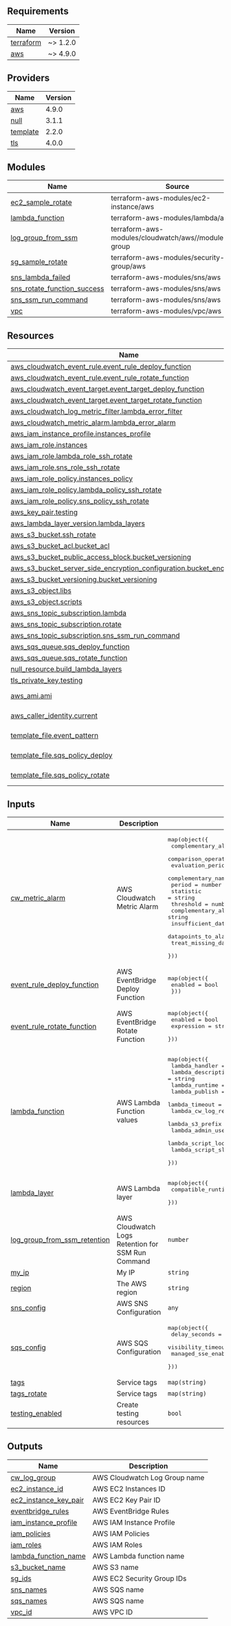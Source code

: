 ## Requirements

| Name | Version |
|------|---------|
| <a name="requirement_terraform"></a> [terraform](#requirement\_terraform) | ~> 1.2.0 |
| <a name="requirement_aws"></a> [aws](#requirement\_aws) | ~> 4.9.0 |

## Providers

| Name | Version |
|------|---------|
| <a name="provider_aws"></a> [aws](#provider\_aws) | 4.9.0 |
| <a name="provider_null"></a> [null](#provider\_null) | 3.1.1 |
| <a name="provider_template"></a> [template](#provider\_template) | 2.2.0 |
| <a name="provider_tls"></a> [tls](#provider\_tls) | 4.0.0 |

## Modules

| Name | Source | Version |
|------|--------|---------|
| <a name="module_ec2_sample_rotate"></a> [ec2\_sample\_rotate](#module\_ec2\_sample\_rotate) | terraform-aws-modules/ec2-instance/aws | ~> 3.0 |
| <a name="module_lambda_function"></a> [lambda\_function](#module\_lambda\_function) | terraform-aws-modules/lambda/aws | 3.3.1 |
| <a name="module_log_group_from_ssm"></a> [log\_group\_from\_ssm](#module\_log\_group\_from\_ssm) | terraform-aws-modules/cloudwatch/aws//modules/log-group | 3.2.0 |
| <a name="module_sg_sample_rotate"></a> [sg\_sample\_rotate](#module\_sg\_sample\_rotate) | terraform-aws-modules/security-group/aws | n/a |
| <a name="module_sns_lambda_failed"></a> [sns\_lambda\_failed](#module\_sns\_lambda\_failed) | terraform-aws-modules/sns/aws | ~> 3.0 |
| <a name="module_sns_rotate_function_success"></a> [sns\_rotate\_function\_success](#module\_sns\_rotate\_function\_success) | terraform-aws-modules/sns/aws | ~> 3.0 |
| <a name="module_sns_ssm_run_command"></a> [sns\_ssm\_run\_command](#module\_sns\_ssm\_run\_command) | terraform-aws-modules/sns/aws | ~> 3.0 |
| <a name="module_vpc"></a> [vpc](#module\_vpc) | terraform-aws-modules/vpc/aws | n/a |

## Resources

| Name | Type |
|------|------|
| [aws_cloudwatch_event_rule.event_rule_deploy_function](https://registry.terraform.io/providers/hashicorp/aws/latest/docs/resources/cloudwatch_event_rule) | resource |
| [aws_cloudwatch_event_rule.event_rule_rotate_function](https://registry.terraform.io/providers/hashicorp/aws/latest/docs/resources/cloudwatch_event_rule) | resource |
| [aws_cloudwatch_event_target.event_target_deploy_function](https://registry.terraform.io/providers/hashicorp/aws/latest/docs/resources/cloudwatch_event_target) | resource |
| [aws_cloudwatch_event_target.event_target_rotate_function](https://registry.terraform.io/providers/hashicorp/aws/latest/docs/resources/cloudwatch_event_target) | resource |
| [aws_cloudwatch_log_metric_filter.lambda_error_filter](https://registry.terraform.io/providers/hashicorp/aws/latest/docs/resources/cloudwatch_log_metric_filter) | resource |
| [aws_cloudwatch_metric_alarm.lambda_error_alarm](https://registry.terraform.io/providers/hashicorp/aws/latest/docs/resources/cloudwatch_metric_alarm) | resource |
| [aws_iam_instance_profile.instances_profile](https://registry.terraform.io/providers/hashicorp/aws/latest/docs/resources/iam_instance_profile) | resource |
| [aws_iam_role.instances](https://registry.terraform.io/providers/hashicorp/aws/latest/docs/resources/iam_role) | resource |
| [aws_iam_role.lambda_role_ssh_rotate](https://registry.terraform.io/providers/hashicorp/aws/latest/docs/resources/iam_role) | resource |
| [aws_iam_role.sns_role_ssh_rotate](https://registry.terraform.io/providers/hashicorp/aws/latest/docs/resources/iam_role) | resource |
| [aws_iam_role_policy.instances_policy](https://registry.terraform.io/providers/hashicorp/aws/latest/docs/resources/iam_role_policy) | resource |
| [aws_iam_role_policy.lambda_policy_ssh_rotate](https://registry.terraform.io/providers/hashicorp/aws/latest/docs/resources/iam_role_policy) | resource |
| [aws_iam_role_policy.sns_policy_ssh_rotate](https://registry.terraform.io/providers/hashicorp/aws/latest/docs/resources/iam_role_policy) | resource |
| [aws_key_pair.testing](https://registry.terraform.io/providers/hashicorp/aws/latest/docs/resources/key_pair) | resource |
| [aws_lambda_layer_version.lambda_layers](https://registry.terraform.io/providers/hashicorp/aws/latest/docs/resources/lambda_layer_version) | resource |
| [aws_s3_bucket.ssh_rotate](https://registry.terraform.io/providers/hashicorp/aws/latest/docs/resources/s3_bucket) | resource |
| [aws_s3_bucket_acl.bucket_acl](https://registry.terraform.io/providers/hashicorp/aws/latest/docs/resources/s3_bucket_acl) | resource |
| [aws_s3_bucket_public_access_block.bucket_versioning](https://registry.terraform.io/providers/hashicorp/aws/latest/docs/resources/s3_bucket_public_access_block) | resource |
| [aws_s3_bucket_server_side_encryption_configuration.bucket_encryption](https://registry.terraform.io/providers/hashicorp/aws/latest/docs/resources/s3_bucket_server_side_encryption_configuration) | resource |
| [aws_s3_bucket_versioning.bucket_versioning](https://registry.terraform.io/providers/hashicorp/aws/latest/docs/resources/s3_bucket_versioning) | resource |
| [aws_s3_object.libs](https://registry.terraform.io/providers/hashicorp/aws/latest/docs/resources/s3_object) | resource |
| [aws_s3_object.scripts](https://registry.terraform.io/providers/hashicorp/aws/latest/docs/resources/s3_object) | resource |
| [aws_sns_topic_subscription.lambda](https://registry.terraform.io/providers/hashicorp/aws/latest/docs/resources/sns_topic_subscription) | resource |
| [aws_sns_topic_subscription.rotate](https://registry.terraform.io/providers/hashicorp/aws/latest/docs/resources/sns_topic_subscription) | resource |
| [aws_sns_topic_subscription.sns_ssm_run_command](https://registry.terraform.io/providers/hashicorp/aws/latest/docs/resources/sns_topic_subscription) | resource |
| [aws_sqs_queue.sqs_deploy_function](https://registry.terraform.io/providers/hashicorp/aws/latest/docs/resources/sqs_queue) | resource |
| [aws_sqs_queue.sqs_rotate_function](https://registry.terraform.io/providers/hashicorp/aws/latest/docs/resources/sqs_queue) | resource |
| [null_resource.build_lambda_layers](https://registry.terraform.io/providers/hashicorp/null/latest/docs/resources/resource) | resource |
| [tls_private_key.testing](https://registry.terraform.io/providers/hashicorp/tls/latest/docs/resources/private_key) | resource |
| [aws_ami.ami](https://registry.terraform.io/providers/hashicorp/aws/latest/docs/data-sources/ami) | data source |
| [aws_caller_identity.current](https://registry.terraform.io/providers/hashicorp/aws/latest/docs/data-sources/caller_identity) | data source |
| [template_file.event_pattern](https://registry.terraform.io/providers/hashicorp/template/latest/docs/data-sources/file) | data source |
| [template_file.sqs_policy_deploy](https://registry.terraform.io/providers/hashicorp/template/latest/docs/data-sources/file) | data source |
| [template_file.sqs_policy_rotate](https://registry.terraform.io/providers/hashicorp/template/latest/docs/data-sources/file) | data source |

## Inputs

| Name | Description | Type | Default | Required |
|------|-------------|------|---------|:--------:|
| <a name="input_cw_metric_alarm"></a> [cw\_metric\_alarm](#input\_cw\_metric\_alarm) | AWS Cloudwatch Metric Alarm | <pre>map(object({<br>    complementary_alarm_name        = string<br>    comparison_operator             = string<br>    evaluation_periods              = number<br>    complementary_namespace_name    = string<br>    period                          = number<br>    statistic                       = string<br>    threshold                       = number<br>    complementary_alarm_description = string<br>    insufficient_data_actions       = list(string)<br>    datapoints_to_alarm             = number<br>    treat_missing_data              = string<br>  }))</pre> | `{}` | no |
| <a name="input_event_rule_deploy_function"></a> [event\_rule\_deploy\_function](#input\_event\_rule\_deploy\_function) | AWS EventBridge Deploy Function | <pre>map(object({<br>    enabled = bool<br>  }))</pre> | `{}` | no |
| <a name="input_event_rule_rotate_function"></a> [event\_rule\_rotate\_function](#input\_event\_rule\_rotate\_function) | AWS EventBridge Rotate Function | <pre>map(object({<br>    enabled    = bool<br>    expression = string<br>  }))</pre> | `{}` | no |
| <a name="input_lambda_function"></a> [lambda\_function](#input\_lambda\_function) | AWS Lambda Function values | <pre>map(object({<br>    lambda_handler          = string<br>    lambda_description      = string<br>    lambda_runtime          = string<br>    lambda_publish          = bool<br>    lambda_timeout          = number<br>    lambda_cw_log_retention = number<br>    lambda_s3_prefix        = string<br>    lambda_admin_user       = string<br>    lambda_script_loop      = number<br>    lambda_script_sleep     = number<br>  }))</pre> | `{}` | no |
| <a name="input_lambda_layer"></a> [lambda\_layer](#input\_lambda\_layer) | AWS Lambda layer | <pre>map(object({<br>    compatible_runtimes = list(string)<br>  }))</pre> | `{}` | no |
| <a name="input_log_group_from_ssm_retention"></a> [log\_group\_from\_ssm\_retention](#input\_log\_group\_from\_ssm\_retention) | AWS Cloudwatch Logs Retention for SSM Run Command | `number` | `30` | no |
| <a name="input_my_ip"></a> [my\_ip](#input\_my\_ip) | My IP | `string` | `""` | no |
| <a name="input_region"></a> [region](#input\_region) | The AWS region | `string` | `null` | no |
| <a name="input_sns_config"></a> [sns\_config](#input\_sns\_config) | AWS SNS Configuration | `any` | `{}` | no |
| <a name="input_sqs_config"></a> [sqs\_config](#input\_sqs\_config) | AWS SQS Configuration | <pre>map(object({<br>    delay_seconds              = number<br>    visibility_timeout_seconds = number<br>    managed_sse_enabled        = bool<br>  }))</pre> | `{}` | no |
| <a name="input_tags"></a> [tags](#input\_tags) | Service tags | `map(string)` | `null` | no |
| <a name="input_tags_rotate"></a> [tags\_rotate](#input\_tags\_rotate) | Service tags | `map(string)` | `null` | no |
| <a name="input_testing_enabled"></a> [testing\_enabled](#input\_testing\_enabled) | Create testing resources | `bool` | `false` | no |

## Outputs

| Name | Description |
|------|-------------|
| <a name="output_cw_log_group"></a> [cw\_log\_group](#output\_cw\_log\_group) | AWS Cloudwatch Log Group name |
| <a name="output_ec2_instance_id"></a> [ec2\_instance\_id](#output\_ec2\_instance\_id) | AWS EC2 Instances ID |
| <a name="output_ec2_instance_key_pair"></a> [ec2\_instance\_key\_pair](#output\_ec2\_instance\_key\_pair) | AWS EC2 Key Pair ID |
| <a name="output_eventbridge_rules"></a> [eventbridge\_rules](#output\_eventbridge\_rules) | AWS EventBridge Rules |
| <a name="output_iam_instance_profile"></a> [iam\_instance\_profile](#output\_iam\_instance\_profile) | AWS IAM Instance Profile |
| <a name="output_iam_policies"></a> [iam\_policies](#output\_iam\_policies) | AWS IAM Policies |
| <a name="output_iam_roles"></a> [iam\_roles](#output\_iam\_roles) | AWS IAM Roles |
| <a name="output_lambda_function_name"></a> [lambda\_function\_name](#output\_lambda\_function\_name) | AWS Lambda function name |
| <a name="output_s3_bucket_name"></a> [s3\_bucket\_name](#output\_s3\_bucket\_name) | AWS S3 name |
| <a name="output_sg_ids"></a> [sg\_ids](#output\_sg\_ids) | AWS EC2 Security Group IDs |
| <a name="output_sns_names"></a> [sns\_names](#output\_sns\_names) | AWS SQS name |
| <a name="output_sqs_names"></a> [sqs\_names](#output\_sqs\_names) | AWS SQS name |
| <a name="output_vpc_id"></a> [vpc\_id](#output\_vpc\_id) | AWS VPC ID |